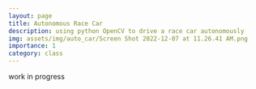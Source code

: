```yaml
---
layout: page
title: Autonomous Race Car
description: using python OpenCV to drive a race car autonomously
img: assets/img/auto_car/Screen Shot 2022-12-07 at 11.26.41 AM.png
importance: 1
category: class
---
```


work in progress